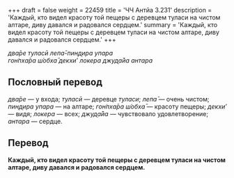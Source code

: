 +++
draft = false
weight = 22459
title = 'ЧЧ Антйа 3.231'
description = 'Каждый, кто видел красоту той пещеры с деревцем туласи на чистом алтаре, диву давался и радовался сердцем.'
summary = 'Каждый, кто видел красоту той пещеры с деревцем туласи на чистом алтаре, диву давался и радовался сердцем.'
+++

_два̄ре туласӣ лепа̄-пин̣д̣ира упара  
гон̇пха̄ра ш́обха̄ декхи’ локера джуд̣а̄йа антара_

## Пословный перевод

_два̄ре_ — у входа; _туласӣ_ — деревце _туласи_; _лепа̄_ — очень чистом; _пин̣д̣ира_ _упара_ — на алтаре; _гон̇пха̄ра_ _ш́обха̄_ — красоту пещеры; _декхи’_ — видя; _локера_ — всех; _джуд̣а̄йа_ — чувствовало удовлетворение; _антара_ — сердце.

## Перевод

**Каждый, кто видел красоту той пещеры с деревцем туласи на чистом алтаре, диву давался и радовался сердцем.**
